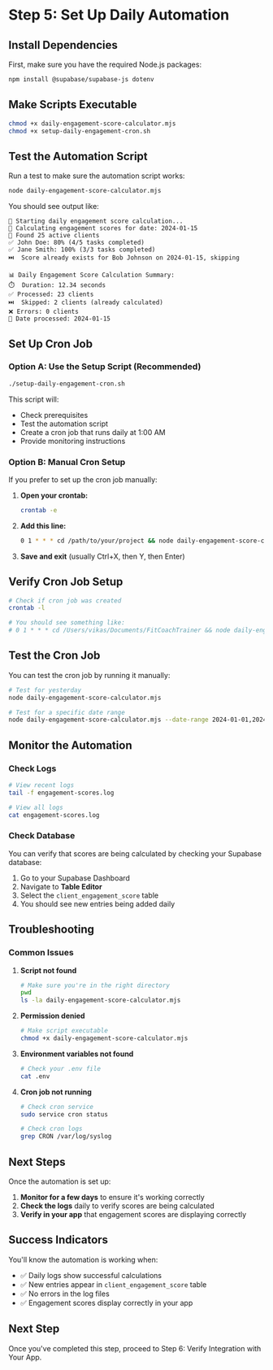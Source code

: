 # Step 5: Set Up Daily Automation

## Install Dependencies

First, make sure you have the required Node.js packages:

```bash
npm install @supabase/supabase-js dotenv
```

## Make Scripts Executable

```bash
chmod +x daily-engagement-score-calculator.mjs
chmod +x setup-daily-engagement-cron.sh
```

## Test the Automation Script

Run a test to make sure the automation script works:

```bash
node daily-engagement-score-calculator.mjs
```

You should see output like:
```
🚀 Starting daily engagement score calculation...
📅 Calculating engagement scores for date: 2024-01-15
👥 Found 25 active clients
✅ John Doe: 80% (4/5 tasks completed)
✅ Jane Smith: 100% (3/3 tasks completed)
⏭️  Score already exists for Bob Johnson on 2024-01-15, skipping

📊 Daily Engagement Score Calculation Summary:
⏱️  Duration: 12.34 seconds
✅ Processed: 23 clients
⏭️  Skipped: 2 clients (already calculated)
❌ Errors: 0 clients
📅 Date processed: 2024-01-15
```

## Set Up Cron Job

### Option A: Use the Setup Script (Recommended)

```bash
./setup-daily-engagement-cron.sh
```

This script will:
- Check prerequisites
- Test the automation script
- Create a cron job that runs daily at 1:00 AM
- Provide monitoring instructions

### Option B: Manual Cron Setup

If you prefer to set up the cron job manually:

1. **Open your crontab:**
   ```bash
   crontab -e
   ```

2. **Add this line:**
   ```bash
   0 1 * * * cd /path/to/your/project && node daily-engagement-score-calculator.mjs >> engagement-scores.log 2>&1
   ```

3. **Save and exit** (usually Ctrl+X, then Y, then Enter)

## Verify Cron Job Setup

```bash
# Check if cron job was created
crontab -l

# You should see something like:
# 0 1 * * * cd /Users/vikas/Documents/FitCoachTrainer && node daily-engagement-score-calculator.mjs >> engagement-scores.log 2>&1
```

## Test the Cron Job

You can test the cron job by running it manually:

```bash
# Test for yesterday
node daily-engagement-score-calculator.mjs

# Test for a specific date range
node daily-engagement-score-calculator.mjs --date-range 2024-01-01,2024-01-31
```

## Monitor the Automation

### Check Logs
```bash
# View recent logs
tail -f engagement-scores.log

# View all logs
cat engagement-scores.log
```

### Check Database
You can verify that scores are being calculated by checking your Supabase database:

1. Go to your Supabase Dashboard
2. Navigate to **Table Editor**
3. Select the `client_engagement_score` table
4. You should see new entries being added daily

## Troubleshooting

### Common Issues

1. **Script not found**
   ```bash
   # Make sure you're in the right directory
   pwd
   ls -la daily-engagement-score-calculator.mjs
   ```

2. **Permission denied**
   ```bash
   # Make script executable
   chmod +x daily-engagement-score-calculator.mjs
   ```

3. **Environment variables not found**
   ```bash
   # Check your .env file
   cat .env
   ```

4. **Cron job not running**
   ```bash
   # Check cron service
   sudo service cron status
   
   # Check cron logs
   grep CRON /var/log/syslog
   ```

## Next Steps

Once the automation is set up:

1. **Monitor for a few days** to ensure it's working correctly
2. **Check the logs** daily to verify scores are being calculated
3. **Verify in your app** that engagement scores are displaying correctly

## Success Indicators

You'll know the automation is working when:

- ✅ Daily logs show successful calculations
- ✅ New entries appear in `client_engagement_score` table
- ✅ No errors in the log files
- ✅ Engagement scores display correctly in your app

## Next Step

Once you've completed this step, proceed to Step 6: Verify Integration with Your App. 
